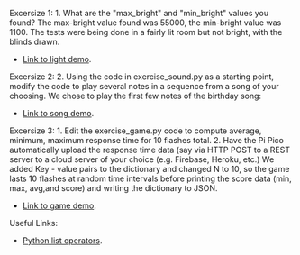 Excersize 1:
	1. What are the "max_bright" and "min_bright" values you found?
The max-bright value found was 55000, the min-bright value was 1100. The tests were being done in a fairly lit room but not bright, with the blinds drawn.
- [Link to light demo](https://drive.google.com/file/d/1W-zhcyNIjvdQbRYpcltr392ZtkWKOine/view?usp=sharing).

Excersize 2:
	2. Using the code in exercise_sound.py as a starting point, modify the code to play several notes in a sequence from a song of your choosing.
We chose to play the first few notes of the birthday song:
- [Link to song demo](https://drive.google.com/file/d/19Uq9blisrXyyjdNyYGA63GBbGnnNggkw/view?usp=sharing).

Excersize 3:
	1. Edit the exercise_game.py code to compute average, minimum, maximum response time for 10 flashes total.
	2. Have the Pi Pico automatically upload the response time data (say via HTTP POST to a REST server to a cloud server of your choice (e.g. Firebase, Heroku, etc.)
We added Key - value pairs to the dictionary and changed N to 10, so the game lasts 10 flashes at random time intervals before printing the score data (min, max, avg,and score) and writing the dictionary to JSON.
- [Link to game demo]().

Useful Links:
- [Python list operators](https://www.w3schools.com/python/python_lists.asp).

